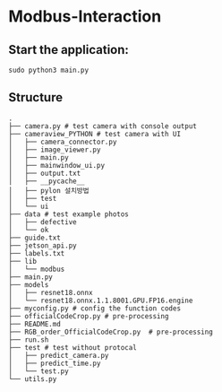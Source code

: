# Modbus-Interaction

## Start the application:

```sudo python3 main.py```

## Structure

```
.
├── camera.py # test camera with console output
├── cameraview_PYTHON # test camera with UI
│   ├── camera_connector.py
│   ├── image_viewer.py
│   ├── main.py
│   ├── mainwindow_ui.py
│   ├── output.txt
│   ├── __pycache__
│   ├── pylon 설치방법
│   ├── test
│   └── ui
├── data # test example photos
│   ├── defective
│   └── ok
├── guide.txt
├── jetson_api.py
├── labels.txt
├── lib
│   └── modbus
├── main.py
├── models
│   ├── resnet18.onnx
│   └── resnet18.onnx.1.1.8001.GPU.FP16.engine
├── myconfig.py # config the function codes
├── officialCodeCrop.py # pre-processing
├── README.md
├── RGB_order_OfficialCodeCrop.py  # pre-processing
├── run.sh
├── test # test without protocal
│   ├── predict_camera.py
│   ├── predict_time.py
│   └── test.py
└── utils.py 
```
